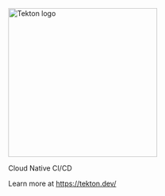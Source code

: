 <img src="https://raw.githubusercontent.com/cdfoundation/artwork/main/tekton/horizontal/color/tekton-horizontal-color.svg" alt="Tekton logo" width="300"/>

Cloud Native CI/CD

Learn more at https://tekton.dev/
